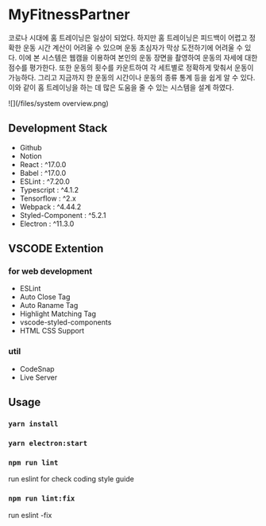 # MyFitnessPartner

코로나 시대에 홈 트레이닝은 일상이 되었다. 하지만 홈 트레이닝은 피드백이 어렵고 정확한 운동 시간 계산이 어려울 수 있으며 운동 초심자가 막상 도전하기에 어려울 수 있다. 이에 본 시스템은 웹캠을 이용하여 본인의 운동 장면을 촬영하여 운동의 자세에 대한 점수를 평가한다. 또한 운동의 횟수를 카운트하여 각 세트별로 정확하게 맞춰서 운동이 가능하다. 그리고 지금까지 한 운동의 시간이나 운동의 종류 통계 등을 쉽게 알 수 있다. 이와 같이 홈 트레이닝을 하는 데 많은 도움을 줄 수 있는 시스템을 설계 하였다.

![](/files/system overview.png)

## Development Stack

- Github
- Notion
- React : ^17.0.0
- Babel : ^17.0.0
- ESLint : ^7.20.0
- Typescript : ^4.1.2
- Tensorflow : ^2.x
- Webpack : ^4.44.2
- Styled-Component : ^5.2.1
- Electron : ^11.3.0

## VSCODE Extention

### for web development

- ESLint
- Auto Close Tag
- Auto Raname Tag
- Highlight Matching Tag
- vscode-styled-components
- HTML CSS Support

### util

- CodeSnap
- Live Server

## Usage

### `yarn install`

### `yarn electron:start`

### `npm run lint`

run eslint for check coding style guide

### `npm run lint:fix`

run eslint -fix

